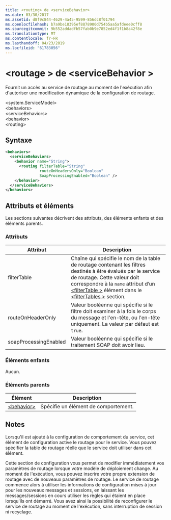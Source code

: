 ```yaml
---
title: <routing> de <serviceBehavior>
ms.date: 03/30/2017
ms.assetid: d8f9c844-4629-4a45-9599-856dc8f01794
ms.openlocfilehash: b7a9be18395ef8878900d754b5aa5afdeee0cff8
ms.sourcegitcommit: 9b552addadfb57fab0b9e7852ed4f1f1b8a42f8e
ms.translationtype: MT
ms.contentlocale: fr-FR
ms.lasthandoff: 04/23/2019
ms.locfileid: "61783056"
---
```

# <a name="routing-of-servicebehavior"></a>\<routage > de \<serviceBehavior >
Fournit un accès au service de routage au moment de l'exécution afin d'autoriser une modification dynamique de la configuration de routage.  
  
 \<system.ServiceModel>  
\<behaviors>  
\<serviceBehaviors>  
\<behavior>  
\<routing>  
  
## <a name="syntax"></a>Syntaxe  
  
```xml  
<behaviors>
  <serviceBehaviors>
    <behavior name="String">
      <routing filterTable="String"
               routeOnHeadersOnly="Boolean"
               SoapProcessingEnabled="Boolean" />
    </behavior>
  </serviceBehaviors>
</behaviors>
```  
  
## <a name="attributes-and-elements"></a>Attributs et éléments  
 Les sections suivantes décrivent des attributs, des éléments enfants et des éléments parents.  
  
### <a name="attributes"></a>Attributs  
  
|Attribut|Description|  
|---------------|-----------------|  
|filterTable|Chaîne qui spécifie le nom de la table de routage contenant les filtres destinés à être évalués par le service de routage. Cette valeur doit correspondre à la `name` attribut d’un [ \<filterTable >](../../../../../docs/framework/configure-apps/file-schema/wcf/filtertable.md) élément dans le [ \<filterTables >](../../../../../docs/framework/configure-apps/file-schema/wcf/filtertables.md) section.|  
|routeOnHeaderOnly|Valeur booléenne qui spécifie si le filtre doit examiner à la fois le corps du message et l'en-tête, ou l'en-tête uniquement. La valeur par défaut est `true`.|  
|soapProcessingEnabled|Valeur booléenne qui spécifie si le traitement SOAP doit avoir lieu.|  
  
### <a name="child-elements"></a>Éléments enfants  
 Aucun.  
  
### <a name="parent-elements"></a>Éléments parents  
  
|Élément|Description|  
|-------------|-----------------|  
|[\<behavior>](../../../../../docs/framework/configure-apps/file-schema/wcf/behavior-of-endpointbehaviors.md)|Spécifie un élément de comportement.|  
  
## <a name="remarks"></a>Notes  
 Lorsqu'il est ajouté à la configuration de comportement du service, cet élément de configuration active le routage pour le service. Vous pouvez spécifier la table de routage réelle que le service doit utiliser dans cet élément.  
  
 Cette section de configuration vous permet de modifier immédiatement vos paramètres de routage lorsque votre modèle de déploiement change. Au moment de l'exécution, vous pouvez inscrire votre propre extension de routage avec de nouveaux paramètres de routage. Le service de routage commence alors à utiliser les informations de configuration mises à jour pour les nouveaux messages et sessions, en laissant les messages/sessions en cours utiliser les règles qui étaient en place lorsqu'ils ont démarré.  Vous avez ainsi la possibilité de reconfigurer le service de routage au moment de l'exécution, sans interruption de session ni recyclage.  

